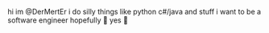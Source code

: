 hi im @DerMertEr
i do silly things like python c#/java and stuff
i want to be a software engineer hopefully 🙏
yes 🐌



<!---
- 👋 Hi, I’m @DerMertEr
- 👀 I’m interested in learning game development
- 🌱 I’m currently learning Python and C# for Unity
- 🦆 Currently working on a silly project for fun (Vocabs)
- 📫 Discord: X!#9323
--->

<!---
DerMertEr/DerMertEr is a ✨ special ✨ repository because its `README.md` (this file) appears on your GitHub profile.
You can click the Preview link to take a look at your changes.
--->
